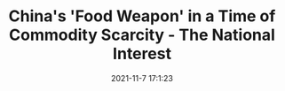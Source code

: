 ---
"title": "China's 'Food Weapon' in a Time of Commodity Scarcity - The National Interest"
"date": "2021-11-7 17:1:23"
"feed_name": "GOOGLENEWSMINING"
"feed_website": "https://news.google.com/search?q=mining%2Bincident&hl=en-US&gl=US&ceid=US:en"
"feed_rss": "https://news.google.com/rss/search?q=mining%2Bincident&hl=en-US&gl=US&ceid=US:en"
"link": "https://nationalinterest.org/feature/china%E2%80%99s-%E2%80%98food-weapon%E2%80%99-time-commodity-scarcity-195724"
"source": "{'href': 'https://nationalinterest.org', 'title': 'The National Interest'}"
"file": "_posts/2021-1-1-70c02912625ae9f6e293809ee5edc944d7712f91.md"
"accident": "0"
"drilling": "0"
"dead": "0"
"injured": "0"
"arrested": "0"
"place": "unknown place"
"where": "unknown site"
"causes": "unknown"
"place_uri": "unknown place"
---